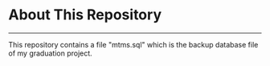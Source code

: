 # About This Repository #
----------
This repository contains a file "mtms.sql" which is the backup database file of my graduation project.